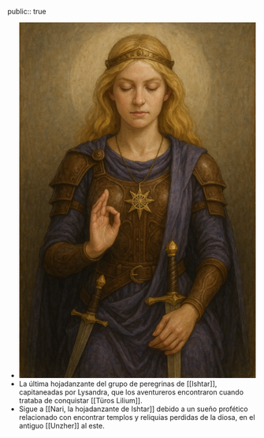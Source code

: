 public:: true

- ![ChatGPT Image 8 abr 2025, 23_10_44.png](../assets/ChatGPT_Image_8_abr_2025,_23_10_44_1744150252560_0.png)
- La última hojadanzante del grupo de peregrinas de [[Ishtar]], capitaneadas por Lysandra, que los aventureros encontraron cuando trataba de conquistar [[Türos Lilium]].
- Sigue a [[Nari, la hojadanzante de Ishtar]] debido a un sueño profético relacionado con encontrar templos y reliquias perdidas de la diosa, en el antiguo [[Unzher]] al este.